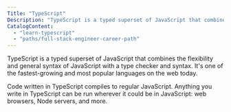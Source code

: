 ```yaml
---
Title: "TypeScript"
Description: "TypeScript is a typed superset of JavaScript that combines the flexibility and general syntax of JavaScript with a type checker and syntax. Its one of the fastest-growing and most popular languages on the web today. Code written in TypeScript compiles to regular JavaScript. Anything you write in TypeScript can be run wherever it could be in JavaScript: web browsers, Node servers, and more."
CatalogContent:
  - "learn-typescript"
  - "paths/full-stack-engineer-career-path"
---
```


TypeScript is a typed superset of JavaScript that combines the flexibility and general syntax of JavaScript with a type checker and syntax. It's one of the fastest-growing and most popular languages on the web today.

Code written in TypeScript compiles to regular JavaScript.
Anything you write in TypeScript can be run wherever it could be in JavaScript: web browsers, Node servers, and more.
